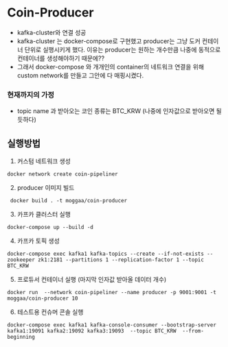 # Coin-Producer
- kafka-cluster와 연결 성공
- kafka-cluster 는 docker-compose로 구현했고 producer는 그냥 도커 컨테이너 단위로 실행시키게 했다. 이유는 producer는 원하는 개수만큼 나중에 동적으로 컨테이너를 생성해야하기 때문에??
- 그래서 docker-compose 와 개개인의 container의 네트워크 연결을 위해 custom network를 만들고 그안에 다 매핑시켰다.
### 현재까지의 가정
- topic name 과 받아오는 코인 종류는 BTC_KRW (나중에 인자값으로 받아오면 될듯하다)

## 실행방법  
1. 커스텀 네트워크 생성
```shell
docker network create coin-pipeliner
```

2. producer 이미지 빌드
```shell
 docker build . -t moggaa/coin-producer 
```

3. 카프카 클러스터 실행
```shell
docker-compose up --build -d 
```

4. 카프카 토픽 생성
```shell
docker-compose exec kafka1 kafka-topics --create --if-not-exists --zookeeper zk1:2181 --partitions 1 --replication-factor 1 --topic BTC_KRW
```

5. 프로듀서 컨테이너 실행 (마지막 인자값 받아올 데이터 개수)
```shell
docker run  --network coin-pipeliner --name producer -p 9001:9001 -t moggaa/coin-producer 10   
```


6. 테스트용 컨슈머 콘솔 실행
```shell
docker-compose exec kafka1 kafka-console-consumer --bootstrap-server kafka1:19091 kafka2:19092 kafka3:19093  --topic BTC_KRW  --from-beginning
```
 